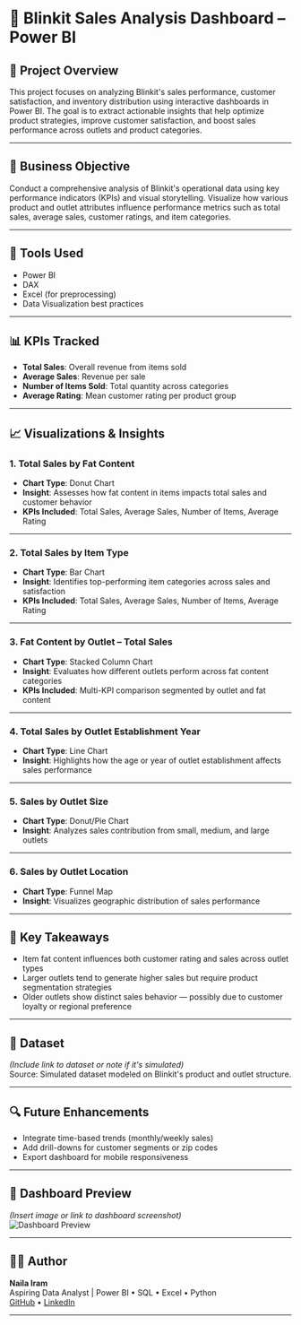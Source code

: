 # 🛒 Blinkit Sales Analysis Dashboard – Power BI

## 📌 Project Overview

This project focuses on analyzing Blinkit's sales performance, customer satisfaction, and inventory distribution using interactive dashboards in Power BI. The goal is to extract actionable insights that help optimize product strategies, improve customer satisfaction, and boost sales performance across outlets and product categories.

---

## 🎯 Business Objective

Conduct a comprehensive analysis of Blinkit's operational data using key performance indicators (KPIs) and visual storytelling. Visualize how various product and outlet attributes influence performance metrics such as total sales, average sales, customer ratings, and item categories.

---

## 🧰 Tools Used

- Power BI  
- DAX  
- Excel (for preprocessing)  
- Data Visualization best practices

---

## 📊 KPIs Tracked

- **Total Sales**: Overall revenue from items sold  
- **Average Sales**: Revenue per sale  
- **Number of Items Sold**: Total quantity across categories  
- **Average Rating**: Mean customer rating per product group  

---

## 📈 Visualizations & Insights

### 1. **Total Sales by Fat Content**
- **Chart Type**: Donut Chart  
- **Insight**: Assesses how fat content in items impacts total sales and customer behavior  
- **KPIs Included**: Total Sales, Average Sales, Number of Items, Average Rating  

---

### 2. **Total Sales by Item Type**
- **Chart Type**: Bar Chart  
- **Insight**: Identifies top-performing item categories across sales and satisfaction  
- **KPIs Included**: Total Sales, Average Sales, Number of Items, Average Rating  

---

### 3. **Fat Content by Outlet – Total Sales**
- **Chart Type**: Stacked Column Chart  
- **Insight**: Evaluates how different outlets perform across fat content categories  
- **KPIs Included**: Multi-KPI comparison segmented by outlet and fat content  

---

### 4. **Total Sales by Outlet Establishment Year**
- **Chart Type**: Line Chart  
- **Insight**: Highlights how the age or year of outlet establishment affects sales performance  

---

### 5. **Sales by Outlet Size**
- **Chart Type**: Donut/Pie Chart  
- **Insight**: Analyzes sales contribution from small, medium, and large outlets  

---

### 6. **Sales by Outlet Location**
- **Chart Type**: Funnel Map  
- **Insight**: Visualizes geographic distribution of sales performance  

---

## 🧠 Key Takeaways

- Item fat content influences both customer rating and sales across outlet types  
- Larger outlets tend to generate higher sales but require product segmentation strategies  
- Older outlets show distinct sales behavior — possibly due to customer loyalty or regional preference  

---

## 📁 Dataset

*(Include link to dataset or note if it's simulated)*  
Source: Simulated dataset modeled on Blinkit's product and outlet structure.

---

## 🔍 Future Enhancements

- Integrate time-based trends (monthly/weekly sales)
- Add drill-downs for customer segments or zip codes
- Export dashboard for mobile responsiveness

---

## 📸 Dashboard Preview

*(Insert image or link to dashboard screenshot)*  
![Dashboard Preview](screenshots/blinkit_dashboard.png)

---

## 👩‍💻 Author

**Naila Iram**  
Aspiring Data Analyst | Power BI • SQL • Excel • Python  
[GitHub](https://github.com/naylaikhan) • [LinkedIn](https://linkedin.com/in/naila-iram-bab5a2104)

---

